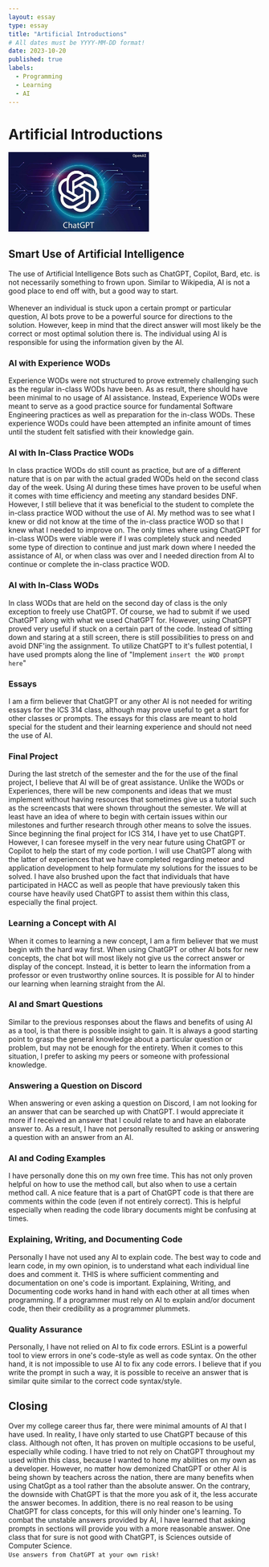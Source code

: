 ```yaml
---
layout: essay
type: essay
title: "Artificial Introductions"
# All dates must be YYYY-MM-DD format!
date: 2023-10-20
published: true
labels:
  - Programming
  - Learning
  - AI
---
```


# Artificial Introductions

<img width="280" class="rounded float-start pe-4" src="../img/chatgpt.jpg" alt="ChatGPT Picture"/>

## Smart Use of Artificial Intelligence
The use of Artificial Intelligence Bots such as ChatGPT, Copilot, Bard, etc. is not necessarily something to frown upon. Similar to Wikipedia, AI is not a good place to end off with, but a good way to start. 
<br>
<br>
Whenever an individual is stuck upon a certain prompt or particular question, AI bots prove to be a powerful source for directions to the solution. However, keep in mind that the direct answer will most likely be the correct or most optimal solution there is. The individual using AI is responsible for using the information given by the AI.

### AI with Experience WODs

Experience WODs were not structured to prove extremely challenging such as the regular in-class WODs have been. As as result, there should have been minimal to no usage of AI assistance. Instead, Experience WODs were meant to serve as a good practice source for fundamental Software Engineering practices as well as preparation for the in-class WODs. These experience WODs could have been attempted an infinite amount of times until the student felt satisfied with their knowledge gain. 

### AI with In-Class Practice WODs

In class practice WODs do still count as practice, but are of a different nature that is on par with the actual graded WODs held on the second class day of the week. Using AI during these times have proven to be useful when it comes with time efficiency and meeting any standard besides DNF. However, I still believe that it was beneficial to the student to complete the in-class practice WOD without the use of AI. My method was to see what I knew or did not know at the time of the in-class practice WOD so that I knew what I needed to improve on. The only times where using ChatGPT for in-class WODs were viable were if I was completely stuck and needed some type of direction to continue and just mark down where I needed the assistance of AI, or when class was over and I needed direction from AI to continue or complete the in-class practice WOD.

### AI with In-Class WODs

In class WODs that are held on the second day of class is the only exception to freely use ChatGPT. Of course, we had to submit if we used ChatGPT along with what we used ChatGPT for. However, using ChatGPT proved very useful if stuck on a certain part of the code. Instead of sitting down and staring at a still screen, there is still possibilities to press on and avoid DNF'ing the assignment. To utilize ChatGPT to it's fullest potential, I have used prompts along the line of "Implement `insert the WOD prompt here`"

### Essays

I am a firm believer that ChatGPT or any other AI is not needed for writing essays for the ICS 314 class, although may prove useful to get a start for other classes or prompts. The essays for this class are meant to hold special for the student and their learning experience and should not need the use of AI.

### Final Project

During the last stretch of the semester and the for the use of the final project, I believe that AI will be of great assistance. Unlike the WODs or Experiences, there will be new components and ideas that we must implement without having resources that sometimes give us a tutorial such as the screencasts that were shown throughout the semester. We will at least have an idea of where to begin with certain issues within our milestones and further research through other means to solve the issues. Since beginning the final project for ICS 314, I have yet to use ChatGPT. However, I can foresee myself in the very near future using ChatGPT or Copilot to help the start of my code portion. I will use ChatGPT along with the latter of experiences that we have completed regarding meteor and application development to help formulate my solutions for the issues to be solved. I have also brushed upon the fact that individuals that have participated in HACC as well as people that have previously taken this course have heavily used ChatGPT to assist them within this class, especially the final project.

### Learning a Concept with AI

When it comes to learning a new concept, I am a firm believer that we must begin with the hard way first. When using ChatGPT or other AI bots for new concepts, the chat bot will most likely not give us the correct answer or display of the concept. Instead, it is better to learn the information from a professor or even trustworthy online sources. It is possible for AI to hinder our learning when learning straight from the AI.

### AI and Smart Questions

Similar to the previous responses about the flaws and benefits of using AI as a tool, is that there is possible insight to gain. It is always a good starting point to grasp the general knowledge about a particular question or problem, but may not be enough for the entirety. When it comes to this situation, I prefer to asking my peers or someone with professional knowledge.

### Answering a Question on Discord

When answering or even asking a question on Discord, I am not looking for an answer that can be searched up with ChatGPT. I would appreciate it more if I received an answer that I could relate to and have an elaborate answer to. As a result, I have not personally resulted to asking or answering a question with an answer from an AI.

### AI and Coding Examples

I have personally done this on my own free time. This has not only proven helpful on how to use the method call, but also when to use a certain method call. A nice feature that is a part of ChatGPT code is that there are comments within the code (even if not entirely correct). This is helpful especially when reading the code library documents might be confusing at times.

### Explaining, Writing, and Documenting Code

Personally I have not used any AI to explain code. The best way to code and learn code, in my own opinion, is to understand what each individual line does and comment it. THIS is where sufficient commenting and documentation on one's code is important. Explaining, Writing, and Documenting code works hand in hand with each other at all times when programming. If a programmer must rely on AI to explain and/or document code, then their credibility as a programmer plummets.

### Quality Assurance

Personally, I have not relied on AI to fix code errors. ESLint is a powerful tool to view errors in one's code-style as well as code syntax. On the other hand, it is not impossible to use AI to fix any code errors. I believe that if you write the prompt in such a way, it is possible to receive an answer that is similar quite similar to the correct code syntax/style.

## Closing

Over my college career thus far, there were minimal amounts of AI that I have used. In reality, I have only started to use ChatGPT because of this class. Although not often, It has proven on multiple occasions to be useful, especially while coding. I have tried to not rely on ChatGPT throughout my used within this class, because I wanted to hone my abilities on my own as a developer. However, no matter how demonized ChatGPT or other AI is being shown by teachers across the nation, there are many benefits when using ChatGpt as a tool rather than the absolute answer. On the contrary, the downside with ChatGPT is that the more you ask of it, the less accurate the answer becomes. In addition, there is no real reason to be using ChatGPT for class concepts, for this will only hinder one's learning. To combat the unstable answers provided by AI, I have learned that asking prompts in sections will provide you with a more reasonable answer. One class that for sure is not good with ChatGPT, is Sciences outside of Computer Science. <br>`Use answers from ChatGPT at your own risk!`
